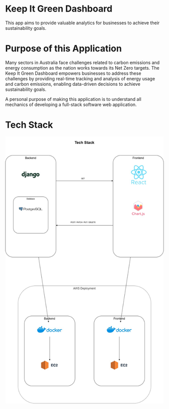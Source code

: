 # Keep It Green Dashboard
This app aims to provide valuable analytics for businesses to achieve their sustainability goals.

# Purpose of this Application
Many sectors in Australia face challenges related to carbon emissions and energy consumption as the nation works towards its Net Zero targets. The Keep It Green Dashboard empowers businesses to address these challenges by providing real-time tracking and analysis of energy usage and carbon emissions, enabling data-driven decisions to achieve sustainability goals.

A personal purpose of making this application is to understand all mechanics of developing a 
full-stack software web application.

# Tech Stack
<img src="./images/tech_stack.jpg" alt="Tech Stack" width="600">
